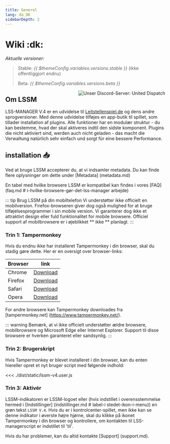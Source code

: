 ```yaml
---
title: Generel
lang: da_DK
sidebarDepth: 2
---
```


# Wiki :dk: <Badge :text="'LSSM V.' + ($themeConfig.variables.versions.stable || 4)"/>

*Aktuelle versioner:*
> Stable: <i>{{ $themeConfig.variables.versions.stable }}</i> (ikke offentliggjort endnu)
> 
> Beta: <i>{{ $themeConfig.variables.versions.beta }}</i>

<a :href="$themeConfig.variables.discord" target="_blank" style="float: right;"><img src="https://discord.com/api/guilds/254167535446917120/embed.png?style=banner1" alt="Unser Discord-Server: United Dispatch" data-prevent-zooming></a>

## Om LSSM

LSS-MANAGER V.4 er en udvidelse til [Leitstellenspiel.de](https://www.leitstellenspiel.de) og dens andre sprogversioner.
Med denne udvidelse tilføjes en app-butik til spillet, som tillader installation af plugins. Alle funktioner har en modulær struktur - du kan bestemme, hvad der skal aktiveres indtil den sidste komponent.
Plugins die nicht aktiviert sind, werden auch nicht geladen - das macht die Verwaltung natürlich sehr einfach und sorgt für eine bessere Performance.


## installation :inbox_tray:
Ved at bruge LSSM accepterer du, at vi indsamler metadata. Du kan finde flere oplysninger om dette under [Metadata] (metadata.md)

En tabel med hvilke browsere LSSM er kompatibel kan findes i vores [FAQ] (faq.md # i-hvilke-browsere-gør-det-lss-manager arbejde)

::: tip Brug LSSM på din mobiltelefon
Vi understøtter ikke officielt en mobilversion. Firefox-browseren giver dog også mulighed for at bruge tilføjelsesprogrammer i sin mobile version. Vi garanterer dog ikke et attraktivt design eller fuld funktionalitet for mobile browsere.
Officiel support af mobilbrowsere er i øjeblikket ** ikke ** planlagt.
:::

### Trin 1: Tampermonkey
Hvis du endnu ikke har installeret Tampermonkey i din browser, skal du stadig gøre dette. Her er en oversigt over browser-links:

Browser| link
-------|----
Chrome | [Download](https://chrome.google.com/webstore/detail/dhdgffkkebhmkfjojejmpbldmpobfkfo)
Firefox| [Download](https://addons.mozilla.org/en-US/firefox/addon/tampermonkey/)
Safari | [Download](https://safari.tampermonkey.net/tampermonkey.safariextz)
Opera  | [Download](https://addons.opera.com/en/extensions/details/tampermonkey-beta/)

For andre browsere kan Tampermonkey downloades fra [tampermonkey.net] (https://www.tampermonkey.net/).

::: warning
Bemærk, at vi ikke officielt understøtter ældre browsere, mobilbrowsere og Microsoft Edge eller Internet Explorer. Support til disse browsere er hverken garanteret eller sandsynlig.
:::

### Trin 2: Brugerskript
Hvis Tampermonkey er blevet installeret i din browser, kan du enten <a :href="$themeConfig.variables.server + 'lssm-v4.user.js'" target="_blank">hier</a>eller opret et nyt bruger script med følgende indhold:

<<< ./dist/static/lssm-v4.user.js

### Trin 3: Aktivér
LSSM-indikatoren er LSSM-logoet eller (hvis indstillet i overensstemmelse hermed i [Indstillinger] (indstillinger.md # label-i stedet-ikon-i-menu)) en grøn tekst `LSSM V.4`.
Hvis du er i kontrolcenter-spillet, men ikke kan se denne indikator i øverste højre hjørne, skal du klikke på ikonet Tampermonkey i din browser og kontrollere, om kontakten til LSS-managerscript er indstillet til 'til'.

Hvis du har problemer, kan du altid kontakte [Support] (support.md).
